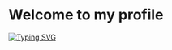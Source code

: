 # Welcome to my profile

[![Typing SVG](https://readme-typing-svg.demolab.com?font=impact&weight=500&size=26&duration=4500&pause=1000&color=1093F7&width=500&lines=MD.+REAHOON+ZANNAH;Computer+Science+and+Engineering)](https://git.io/typing-svg)
